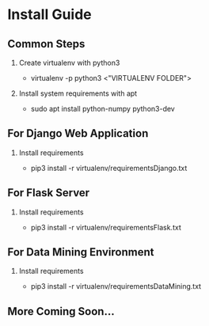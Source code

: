# Install Guide
## Common Steps
1. Create virtualenv with python3

   * virtualenv -p python3 <"VIRTUALENV FOLDER">
2. Install system requirements with apt

   * sudo apt install python-numpy python3-dev
## For Django Web Application
1. Install requirements

   * pip3 install -r virtualenv/requirementsDjango.txt
   
## For Flask Server
1. Install requirements

   * pip3 install -r virtualenv/requirementsFlask.txt
   
## For Data Mining Environment
1. Install requirements

   * pip3 install -r virtualenv/requirementsDataMining.txt


##  More Coming Soon...
